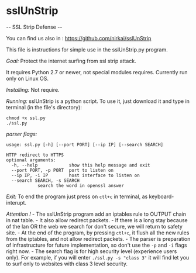 # sslUnStrip
-- SSL Strip Defense --

You can find us also in :
https://github.com/nirkai/sslUnStrip

This file is instructions for simple use in the sslUnStrip.py program.

_Goal:_ Protect the internet surfing from ssl strip attack.

It requires Python 2.7 or newer, not special modules requires.
Currently run only on Linux OS.

_Installing:_
	Not require.

_Running:_
	sslUnStrip is a python script.
	To use it, just download it and type in terminal (in the file's directory):

	chmod +x ssl.py
	./ssl.py

_parser flags:_


	usage: ssl.py [-h] [--port PORT] [--ip IP] [--search SEARCH]
	
	HTTP redirect to HTTPS
	optional arguments:
	  -h, --help            show this help message and exit
	  --port PORT, -p PORT  port to listen on
	  --ip IP, -i IP        host interface to listen on
	  --search SEARCH, -s SEARCH
				search the word in openssl answer

_Exit:_
	To end the program just press on `ctl+c` in terminal, as keyboard-interupt.

_Attention !_
	-	The sslUnStrip program add an iptables rule to OUTPUT chain in nat table.
	-	It also allow redirect packets.
	-	If there is a long stay because of the lan OR the web we search for don't secure, we will return to safety site.
	-	At the end of the program, by pressing `ctl+c`, it flush all the new rules from the iptables, and not allow redirect packets.
	-	The parser is preparation of infrastructure for future implementation, so don't use the `-p` and `-i` flags right now.
	-	The search flag is for high security level (experience users only). For example, if you will enter `./ssl.py -s "class 3"` it will find let you to surf only to websites with class 3 level security.
